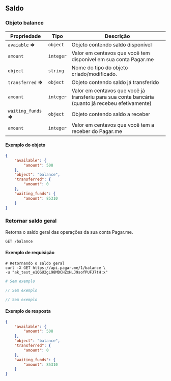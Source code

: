 ## Saldo

### Objeto balance

Propriedade | Tipo | Descrição
---|---|---
`avaiable` **=>** | `object` | Objeto contendo saldo disponível
`amount` | `integer` | Valor em centavos que você tem disponível em sua conta Pagar.me
`object` | `string` | Nome do tipo do objeto criado/modificado.
`transferred` **=>** | `object` | Objeto contendo saldo já transferido
`amount` | `integer` | Valor em centavos que você já transferiu para sua conta bancária (quanto já recebeu efetivamente)
`waiting_funds` **=>** | `object` | Objeto contendo saldo a receber
`amount` | `integer` | Valor em centavos que você tem a receber do Pagar.me

#### Exemplo do objeto

```json
{
    "available": {
        "amount": 508
    },
    "object": "balance",
    "transferred": {
        "amount": 0
    },
    "waiting_funds": {
        "amount": 85310
    }
}
```
### Retornar saldo geral

Retorna o saldo geral das operações da sua conta Pagar.me.

```endpoint
GET /balance
```

#### Exemplo de requisição

```curl
# Retornando o saldo geral
curl -X GET https://api.pagar.me/1/balance \
-u "ak_test_e1QGU2gL98MDCHZxHLJ9sofPUFJ7tH:x"
```

```ruby
# Sem exemplo
```

```php
// Sem exemplo
```

```csharp
// Sem exemplo
```

#### Exemplo de resposta

```json
{
    "available": {
        "amount": 508
    },
    "object": "balance",
    "transferred": {
        "amount": 0
    },
    "waiting_funds": {
        "amount": 85310
    }
}
```
